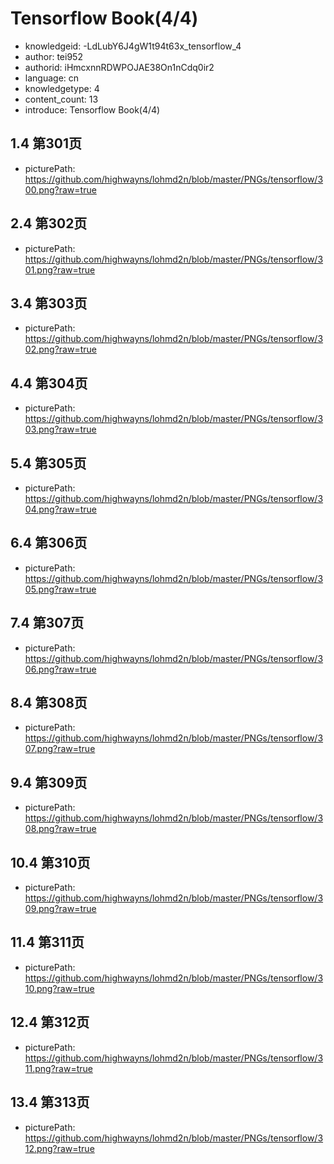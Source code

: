 Tensorflow Book(4/4)
===
* knowledgeid: -LdLubY6J4gW1t94t63x_tensorflow_4
* author: tei952
* authorid: iHmcxnnRDWPOJAE38On1nCdq0ir2
* language: cn
* knowledgetype: 4
* content_count: 13
* introduce: Tensorflow Book(4/4)

## 1.4 第301页
* picturePath: https://github.com/highwayns/lohmd2n/blob/master/PNGs/tensorflow/300.png?raw=true

## 2.4 第302页
* picturePath: https://github.com/highwayns/lohmd2n/blob/master/PNGs/tensorflow/301.png?raw=true

## 3.4 第303页
* picturePath: https://github.com/highwayns/lohmd2n/blob/master/PNGs/tensorflow/302.png?raw=true

## 4.4 第304页
* picturePath: https://github.com/highwayns/lohmd2n/blob/master/PNGs/tensorflow/303.png?raw=true

## 5.4 第305页
* picturePath: https://github.com/highwayns/lohmd2n/blob/master/PNGs/tensorflow/304.png?raw=true

## 6.4 第306页
* picturePath: https://github.com/highwayns/lohmd2n/blob/master/PNGs/tensorflow/305.png?raw=true

## 7.4 第307页
* picturePath: https://github.com/highwayns/lohmd2n/blob/master/PNGs/tensorflow/306.png?raw=true

## 8.4 第308页
* picturePath: https://github.com/highwayns/lohmd2n/blob/master/PNGs/tensorflow/307.png?raw=true

## 9.4 第309页
* picturePath: https://github.com/highwayns/lohmd2n/blob/master/PNGs/tensorflow/308.png?raw=true

## 10.4 第310页
* picturePath: https://github.com/highwayns/lohmd2n/blob/master/PNGs/tensorflow/309.png?raw=true

## 11.4 第311页
* picturePath: https://github.com/highwayns/lohmd2n/blob/master/PNGs/tensorflow/310.png?raw=true

## 12.4 第312页
* picturePath: https://github.com/highwayns/lohmd2n/blob/master/PNGs/tensorflow/311.png?raw=true

## 13.4 第313页
* picturePath: https://github.com/highwayns/lohmd2n/blob/master/PNGs/tensorflow/312.png?raw=true

